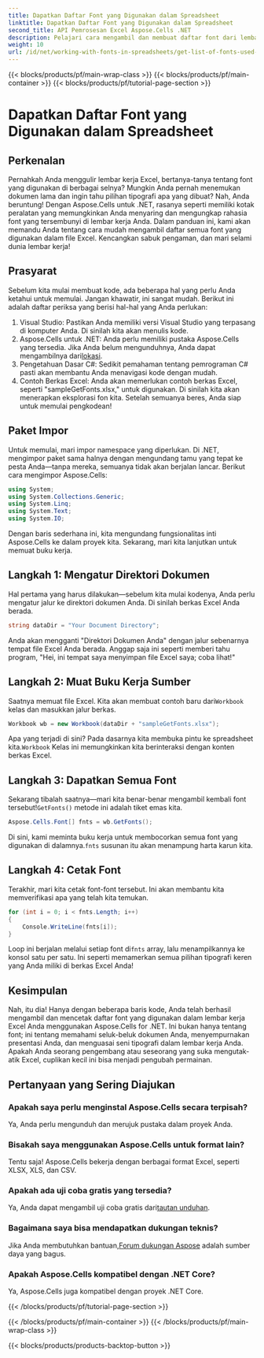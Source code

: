 ```yaml
---
title: Dapatkan Daftar Font yang Digunakan dalam Spreadsheet
linktitle: Dapatkan Daftar Font yang Digunakan dalam Spreadsheet
second_title: API Pemrosesan Excel Aspose.Cells .NET
description: Pelajari cara mengambil dan membuat daftar font dari lembar kerja Excel menggunakan Aspose.Cells untuk .NET dengan tutorial yang mudah diikuti ini.
weight: 10
url: /id/net/working-with-fonts-in-spreadsheets/get-list-of-fonts-used-in-spreadsheet/
---
```


{{< blocks/products/pf/main-wrap-class >}}
{{< blocks/products/pf/main-container >}}
{{< blocks/products/pf/tutorial-page-section >}}

# Dapatkan Daftar Font yang Digunakan dalam Spreadsheet

## Perkenalan
Pernahkah Anda menggulir lembar kerja Excel, bertanya-tanya tentang font yang digunakan di berbagai selnya? Mungkin Anda pernah menemukan dokumen lama dan ingin tahu pilihan tipografi apa yang dibuat? Nah, Anda beruntung! Dengan Aspose.Cells untuk .NET, rasanya seperti memiliki kotak peralatan yang memungkinkan Anda menyaring dan mengungkap rahasia font yang tersembunyi di lembar kerja Anda. Dalam panduan ini, kami akan memandu Anda tentang cara mudah mengambil daftar semua font yang digunakan dalam file Excel. Kencangkan sabuk pengaman, dan mari selami dunia lembar kerja!
## Prasyarat
Sebelum kita mulai membuat kode, ada beberapa hal yang perlu Anda ketahui untuk memulai. Jangan khawatir, ini sangat mudah. Berikut ini adalah daftar periksa yang berisi hal-hal yang Anda perlukan:
1. Visual Studio: Pastikan Anda memiliki versi Visual Studio yang terpasang di komputer Anda. Di sinilah kita akan menulis kode.
2. Aspose.Cells untuk .NET: Anda perlu memiliki pustaka Aspose.Cells yang tersedia. Jika Anda belum mengunduhnya, Anda dapat mengambilnya dari[lokasi](https://releases.aspose.com/cells/net/).
3. Pengetahuan Dasar C#: Sedikit pemahaman tentang pemrograman C# pasti akan membantu Anda menavigasi kode dengan mudah.
4. Contoh Berkas Excel: Anda akan memerlukan contoh berkas Excel, seperti "sampleGetFonts.xlsx," untuk digunakan. Di sinilah kita akan menerapkan eksplorasi fon kita.
Setelah semuanya beres, Anda siap untuk memulai pengkodean!
## Paket Impor
Untuk memulai, mari impor namespace yang diperlukan. Di .NET, mengimpor paket sama halnya dengan mengundang tamu yang tepat ke pesta Anda—tanpa mereka, semuanya tidak akan berjalan lancar.
Berikut cara mengimpor Aspose.Cells:
```csharp
using System;
using System.Collections.Generic;
using System.Linq;
using System.Text;
using System.IO;
```
Dengan baris sederhana ini, kita mengundang fungsionalitas inti Aspose.Cells ke dalam proyek kita. Sekarang, mari kita lanjutkan untuk memuat buku kerja.
## Langkah 1: Mengatur Direktori Dokumen
Hal pertama yang harus dilakukan—sebelum kita mulai kodenya, Anda perlu mengatur jalur ke direktori dokumen Anda. Di sinilah berkas Excel Anda berada. 
```csharp
string dataDir = "Your Document Directory";
```
Anda akan mengganti "Direktori Dokumen Anda" dengan jalur sebenarnya tempat file Excel Anda berada. Anggap saja ini seperti memberi tahu program, "Hei, ini tempat saya menyimpan file Excel saya; coba lihat!"
## Langkah 2: Muat Buku Kerja Sumber
 Saatnya memuat file Excel. Kita akan membuat contoh baru dari`Workbook` kelas dan masukkan jalur berkas. 
```csharp
Workbook wb = new Workbook(dataDir + "sampleGetFonts.xlsx");
```
 Apa yang terjadi di sini? Pada dasarnya kita membuka pintu ke spreadsheet kita.`Workbook` Kelas ini memungkinkan kita berinteraksi dengan konten berkas Excel. 
## Langkah 3: Dapatkan Semua Font
 Sekarang tibalah saatnya—mari kita benar-benar mengambil kembali font tersebut!`GetFonts()` metode ini adalah tiket emas kita.
```csharp
Aspose.Cells.Font[] fnts = wb.GetFonts();
```
 Di sini, kami meminta buku kerja untuk membocorkan semua font yang digunakan di dalamnya.`fnts` susunan itu akan menampung harta karun kita.
## Langkah 4: Cetak Font
Terakhir, mari kita cetak font-font tersebut. Ini akan membantu kita memverifikasi apa yang telah kita temukan.
```csharp
for (int i = 0; i < fnts.Length; i++)
{
	Console.WriteLine(fnts[i]);
}
```
 Loop ini berjalan melalui setiap font di`fnts` array, lalu menampilkannya ke konsol satu per satu. Ini seperti memamerkan semua pilihan tipografi keren yang Anda miliki di berkas Excel Anda!
## Kesimpulan
Nah, itu dia! Hanya dengan beberapa baris kode, Anda telah berhasil mengambil dan mencetak daftar font yang digunakan dalam lembar kerja Excel Anda menggunakan Aspose.Cells for .NET. Ini bukan hanya tentang font; ini tentang memahami seluk-beluk dokumen Anda, menyempurnakan presentasi Anda, dan menguasai seni tipografi dalam lembar kerja Anda. Apakah Anda seorang pengembang atau seseorang yang suka mengutak-atik Excel, cuplikan kecil ini bisa menjadi pengubah permainan. 
## Pertanyaan yang Sering Diajukan
### Apakah saya perlu menginstal Aspose.Cells secara terpisah?
Ya, Anda perlu mengunduh dan merujuk pustaka dalam proyek Anda. 
### Bisakah saya menggunakan Aspose.Cells untuk format lain?
Tentu saja! Aspose.Cells bekerja dengan berbagai format Excel, seperti XLSX, XLS, dan CSV.
### Apakah ada uji coba gratis yang tersedia?
 Ya, Anda dapat mengambil uji coba gratis dari[tautan unduhan](https://releases.aspose.com/).
### Bagaimana saya bisa mendapatkan dukungan teknis?
 Jika Anda membutuhkan bantuan,[Forum dukungan Aspose](https://forum.aspose.com/c/cells/9) adalah sumber daya yang bagus.
### Apakah Aspose.Cells kompatibel dengan .NET Core?
Ya, Aspose.Cells juga kompatibel dengan proyek .NET Core.

{{< /blocks/products/pf/tutorial-page-section >}}

{{< /blocks/products/pf/main-container >}}
{{< /blocks/products/pf/main-wrap-class >}}

{{< blocks/products/products-backtop-button >}}

